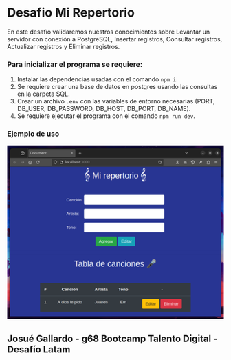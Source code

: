 # Desafio Mi Repertorio

En este desafío validaremos nuestros conocimientos sobre Levantar un servidor con
conexión a PostgreSQL, Insertar registros, Consultar registros, Actualizar registros y Eliminar
registros.

### Para inicializar el programa se requiere:

1. Instalar las dependencias usadas con el comando `npm i`.
2. Se requiere crear una base de datos en postgres usando las consultas en la carpeta SQL.
3. Crear un archivo `.env` con las variables de entorno necesarias (PORT, DB_USER, DB_PASSWORD, DB_HOST, DB_PORT, DB_NAME).
4. Se requiere ejecutar el programa con el comando `npm run dev`.

### Ejemplo de uso

![Imagen](./screenshot/1.png)

## Josué Gallardo - g68 Bootcamp Talento Digital - Desafío Latam
